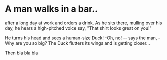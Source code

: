 # A man walks in a bar..

after a long day at work and orders a drink. As he sits there, mulling over his day, he hears a high-pitched voice say, "That shirt looks great on you!"

He turns his head and sees a human-size Duck!
-Oh, no! -- says the man, -Why are you so big? 
The Duck flutters its wings and is getting closer... 

Then bla bla bla